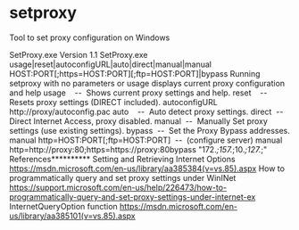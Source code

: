 # setproxy
Tool to set proxy configuration on Windows

SetProxy.exe Version 1.1
SetProxy.exe usage|reset|autoconfigURL|auto|direct|manual|manual HOST:PORT[;https=HOST:PORT][;ftp=HOST:PORT]|bypass <bypass ports>
Running setproxy with no parameters or usage displays current proxy configuration and help
usage    --  Shows current proxy settings and help.
reset    --  Resets proxy settings (DIRECT included).
autoconfigURL http://proxy/autoconfig.pac
auto    --  Auto detect proxy settings.
direct  --  Direct Internet Access, proxy disabled.
manual  --  Manually Set proxy settings (use existing settings).
bypass  --  Set the Proxy Bypass addresses.
manual http=HOST:PORT[;ftp=HOST:PORT]  --  (configure server)
manual http=http://proxy:80;https=https://proxy:80bypass "172.*;157.*;10.*;127.*;<local>"
References**********
Setting and Retrieving Internet Options https://msdn.microsoft.com/en-us/library/aa385384(v=vs.85).aspx
How to programmatically query and set proxy settings under WinINet https://support.microsoft.com/en-us/help/226473/how-to-programmatically-query-and-set-proxy-settings-under-internet-ex
InternetQueryOption function https://msdn.microsoft.com/en-us/library/aa385101(v=vs.85).aspx
